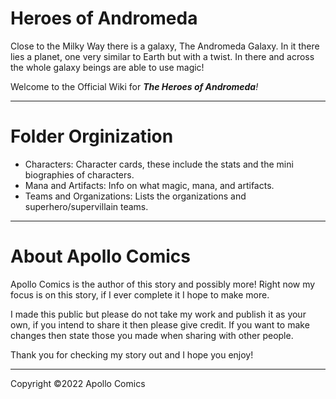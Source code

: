 # Heroes of Andromeda 

Close to the Milky Way there is a galaxy, The Andromeda Galaxy. In it there lies a planet, one very similar to Earth but with a twist. In there and across the whole galaxy beings are able to use magic! 

Welcome to the Official Wiki for _**The Heroes of Andromeda**!_

-----

# Folder Orginization
- Characters: Character cards, these include the stats and the mini biographies of characters.
- Mana and Artifacts: Info on what magic, mana, and artifacts.
- Teams and Organizations: Lists the organizations and superhero/supervillain teams.
-----

# About Apollo Comics

Apollo Comics is the author of this story and possibly more! Right now my focus is on this story, if I ever complete it I hope to make more.

I made this public but please do not take my work and publish it as your own, if you intend to share it then please give credit. If you want to make changes then state those you made when sharing with other people. 

Thank you for checking my story out and I hope you enjoy!

-----

Copyright ©2022 Apollo Comics
